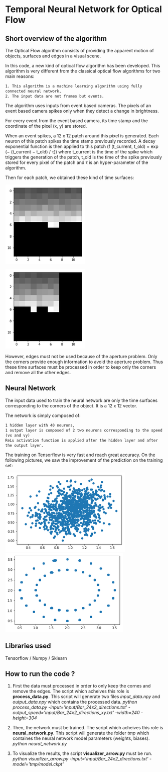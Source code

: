 # Temporal Neural Network for Optical Flow

## Short overview of the algorithm

The Optical Flow algorithm consists of providing the apparent motion of objects, surfaces and edges in a visual scene. 

In this code, a new kind of optical flow algorithm has been developed. This algorithm is very different from the classical optical flow algorithms for two main reasons:

    1. This algorithm is a machine learning algorithm using fully connected neural network,
    2. The input data are not frames but events. 

The algorithm uses inputs from event based cameras. The pixels of an event based camera spikes only when they detect a change in brightness.

For every event from the event based camera, its time stamp and the coordinate of the pixel (x, y) are stored.

When an event spikes, a 12 x 12 patch around this pixel is generated. Each neuron of this patch spikes the time stamp previously recorded.
A decay exponential function is then applied to this patch (f (t_current, t_old) = exp (− (t_current − t_old) / τ))
where t_current is the time of the spike which triggers the generation of the patch,  t_old is the time of the spike previously stored for every pixel of the patch and τ is an hyper-parameter of the algorithm.

Then for each patch, we obtained these kind of time surfaces:

![Edge](edges.png)

![Corner](corner.png)

However, edges must not be used because of the aperture problem. Only the corners provide enough information to avoid the aperture problem. Thus these time surfaces must be processed in order to keep only the corners and remove all the other edges.

## Neural Network

The input data used to train the neural network are only the time surfaces corresponding to the corners of the object. It is a 12 x 12 vector.

The network is simply composed of:

    1 hidden layer with 40 neurons,
    1 output layer is composed of 2 two neurons corresponding to the speed (vx and vy)
    ReLu activation function is applied after the hidden layer and after the output layer.


The training on Tensorflow is very fast and reach great accuracy. On the following pictures, we saw the improvement of the prediction on the training set:

![Epoch 1](epoch_1.2.png)
![Epoch 39150](epoch_39150.png)

## Libraries used
Tensorflow / Numpy / Sklearn

## How to run the code ?

1. First the data must processed in order to only keep the cornes and remove the edges. The script which acheives this role is __process_data.py__. This script will generate two files *input_data.npy* and *output_data.npy* which contains the processed data. 
*python process_data.py -input='input/Bar_24x2_directions.txt' -output_speed='input/Bar_24x2_directions_xy.txt' -width=240 -height=304*

2. Then, the network must be trained. The script which acheives this role is __neural_network.py__. This script will generate the folder *tmp* which containes the neural network model parameters (weights, biases).
*python neural_network.py*

3. To visualize the results, the script __visualizer_arrow.py__ must be run. 
*python visualizer_arrow.py -input='input/Bar_24x2_directions.txt' -model='tmp/model.ckpt'*
